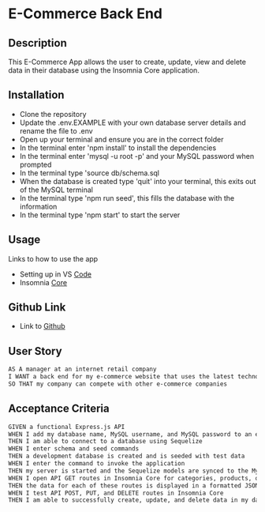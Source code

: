 # E-Commerce Back End

## Description

This E-Commerce App allows the user to create, update, view and delete data in their database using the Insomnia Core application.

## Installation

- Clone the repository
- Update the .env.EXAMPLE with your own database server details and rename the file to .env
- Open up your terminal and ensure you are in the correct folder
- In the terminal enter 'npm install' to install the dependencies 
- In the terminal enter 'mysql -u root -p' and your MySQL password when prompted
- In the terminal type 'source db/schema.sql
- When the database is created type 'quit' into your terminal, this exits out of the MySQL terminal
- In the terminal type 'npm run seed', this fills the database with the information
- In the terminal type 'npm start' to start the server

## Usage

Links to how to use the app 
- Setting up in VS [Code](https://drive.google.com/file/d/17Y546IrfnLRLTyFOoa7KxDrttfOl1HMj/view?usp=sharing)
- Insomnia [Core](https://drive.google.com/file/d/1d8z8src01JzRIVbSJxAwbTnDtcvKj9tH/view?usp=sharing)

## Github Link

- Link to [Github](https://danniwilton.github.io/E-Commerce-Back-End/)

## User Story

```md
AS A manager at an internet retail company
I WANT a back end for my e-commerce website that uses the latest technologies
SO THAT my company can compete with other e-commerce companies
```

## Acceptance Criteria

```md
GIVEN a functional Express.js API
WHEN I add my database name, MySQL username, and MySQL password to an environment variable file
THEN I am able to connect to a database using Sequelize
WHEN I enter schema and seed commands
THEN a development database is created and is seeded with test data
WHEN I enter the command to invoke the application
THEN my server is started and the Sequelize models are synced to the MySQL database
WHEN I open API GET routes in Insomnia Core for categories, products, or tags
THEN the data for each of these routes is displayed in a formatted JSON
WHEN I test API POST, PUT, and DELETE routes in Insomnia Core
THEN I am able to successfully create, update, and delete data in my database